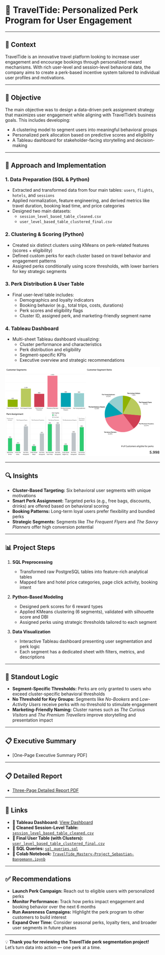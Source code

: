 # 🌊 **TravelTide: Personalized Perk Program for User Engagement**

---

## 📄 **Context**  
TravelTide is an innovative travel platform looking to increase user engagement and encourage bookings through personalized reward mechanisms. With rich user-level and session-level behavioral data, the company aims to create a perk-based incentive system tailored to individual user profiles and motivations.

---

## 🎯 **Objective**  
The main objective was to design a data-driven perk assignment strategy that maximizes user engagement while aligning with TravelTide’s business goals. This includes developing:

- A clustering model to segment users into meaningful behavioral groups  
- Personalized perk allocation based on predictive scores and eligibility  
- A Tableau dashboard for stakeholder-facing storytelling and decision-making  

---

## 🚀 **Approach and Implementation**  

### 1. **Data Preparation (SQL & Python)**  
- Extracted and transformed data from four main tables: `users`, `flights`, `hotels`, and `sessions`  
- Applied normalization, feature engineering, and derived metrics like travel duration, booking lead time, and price categories  
- Designed two main datasets:
  - `session_level_based_table_cleaned.csv`
  - `user_level_based_table_clustered_final.csv`

### 2. **Clustering & Scoring (Python)**  
- Created six distinct clusters using KMeans on perk-related features (scores + eligibility)  
- Defined custom perks for each cluster based on travel behavior and engagement patterns  
- Assigned perks conditionally using score thresholds, with lower barriers for key strategic segments  

### 3. **Perk Distribution & User Table**  
- Final user-level table includes:
  - Demographics and loyalty indicators  
  - Booking behavior (e.g., total trips, costs, durations)  
  - Perk scores and eligibility flags  
  - Cluster ID, assigned perk, and marketing-friendly segment name  

### 4. **Tableau Dashboard**  
- Multi-sheet Tableau dashboard visualizing:
  - Cluster performance and characteristics  
  - Perk distribution and eligibility  
  - Segment-specific KPIs  
  - Executive overview and strategic recommendations  

![Tableau Dashboard Mockup](https://github.com/seb-bange/travel-tide_mastery-project/blob/main/Tableau_MockUp.png)

---

## 🔍 **Insights**  

- **Cluster-Based Targeting:** Six behavioral user segments with unique motivations  
- **Smart Perk Assignment:** Targeted perks (e.g., free bags, discounts, drinks) are offered based on behavioral scoring  
- **Booking Patterns:** Long-term loyal users prefer flexibility and bundled perks  
- **Strategic Segments:** Segments like *The Frequent Flyers* and *The Savvy Planners* offer high conversion potential  

---

## 📊 **Project Steps**

1. **SQL Preprocessing**  
   - Transformed raw PostgreSQL tables into feature-rich analytical tables  
   - Mapped fare and hotel price categories, page click activity, booking intent  

2. **Python-Based Modeling**  
   - Designed perk scores for 6 reward types  
   - Applied KMeans clustering (6 segments), validated with silhouette score and DBI  
   - Assigned perks using strategic thresholds tailored to each segment  

3. **Data Visualization**  
   - Interactive Tableau dashboard presenting user segmentation and perk logic  
   - Each segment has a dedicated sheet with filters, metrics, and descriptions  

---

## 🧠 **Standout Logic**  
- **Segment-Specific Thresholds:** Perks are only granted to users who exceed cluster-specific behavioral thresholds  
- **No Threshold for Key Groups:** Segments like *No-Bookers* and *Low-Activity Users* receive perks with no threshold to stimulate engagement  
- **Marketing-Friendly Naming:** Cluster names such as *The Curious Visitors* and *The Premium Travellers* improve storytelling and presentation impact  

---

## 📋 **Executive Summary**  
- [One-Page Executive Summary PDF]

---

## 📋 **Detailed Report**
- [Three-Page Detailed Report PDF](https://github.com/seb-bange/travel-tide_mastery-project/blob/main/Detailed%20Report.pdf)
---

## 🔗 **Links**

- **🔗 Tableau Dashboard:** [View Dashboard](https://public.tableau.com/views/TravelTide_Mastery-Project/TravelTide_PerkRewardProgram?:language=de-DE&publish=yes&:sid=&:redirect=auth&:display_count=n&:origin=viz_share_link)
- **📂 Cleaned Session-Level Table:** [`session_level_based_table_cleaned.csv`](https://github.com/seb-bange/traveltide_project/blob/main/data/session_level_based_table_cleaned.csv)  
- **📂 Final User Table (with Clusters):** [`user_level_based_table_clustered_final.csv`](https://github.com/seb-bange/traveltide_project/blob/main/data/user_level_based_table_clustered_final.csv)  
- **📄 SQL Queries:** [`sql_queries.sql`](https://github.com/seb-bange/traveltide_project/blob/main/sql/sql_queries.sql)  
- **📔 Colab Notebook:** [`TravelTide_Mastery-Project_Sebastian-Bangemann.ipynb`](https://colab.research.google.com/drive/1d7Wfw7gJsM385mHAcEsV1DRHhq4hRv3I?usp=sharing)

---

## ✅ **Recommendations**

- **Launch Perk Campaign:** Reach out to eligible users with personalized perks  
- **Monitor Performance:** Track how perks impact engagement and booking behavior over the next 6 months  
- **Run Awareness Campaigns:** Highlight the perk program to other customers to build interest  
- **Expand Over Time:** Consider seasonal perks, loyalty tiers, and broader user segments in future phases  

---

💡 **Thank you for reviewing the TravelTide perk segmentation project!**  
Let’s turn data into action — one perk at a time.
